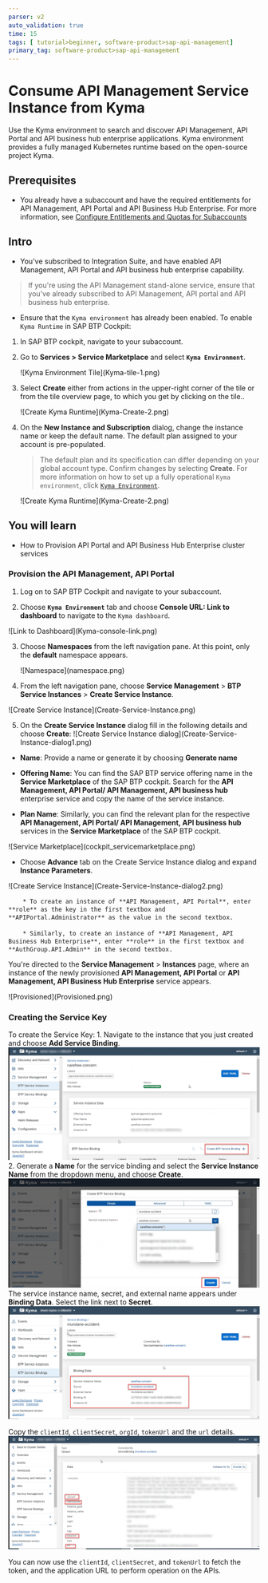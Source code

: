 ```yaml
---
parser: v2
auto_validation: true
time: 15
tags: [ tutorial>beginner, software-product>sap-api-management]
primary_tag: software-product>sap-api-management
---
```


# Consume API Management Service Instance from Kyma
<!-- description --> Use the Kyma environment to search and discover API Management, API Portal and API business hub enterprise applications. Kyma environment provides a fully managed Kubernetes runtime based on the open-source project Kyma.

## Prerequisites
- You already have a subaccount and have the required entitlements for API Management, API Portal and API Business Hub Enterprise. For more information, see [ Configure Entitlements and Quotas for Subaccounts](https://help.sap.com/docs/BTP/65de2977205c403bbc107264b8eccf4b/5ba357b4fa1e4de4b9fcc4ae771609da.html?q=entitlements)

## Intro
-	You've subscribed to Integration Suite, and have enabled API Management, API Portal and API business hub enterprise capability.
  >If you're using the API Management stand-alone service, ensure that you've already subscribed to API Management, API portal and API business hub enterprise.

-	Ensure that the `Kyma environment` has already been enabled.
  To enable `Kyma Runtime` in SAP BTP Cockpit:  

1. In SAP BTP cockpit, navigate to your subaccount.

2. Go to **Services > Service Marketplace** and select **`Kyma Environment`**.

    <!-- border -->![Kyma Environment Tile](Kyma-tile-1.png)

3. Select **Create** either from actions in the upper-right corner of the tile or from the tile overview page, to which you get by clicking on the tile..

    <!-- border -->![Create Kyma Runtime](Kyma-Create-2.png)


4. On the **New Instance and Subscription** dialog, change the instance name or keep the default name.
   The default plan assigned to your account is pre-populated.

   >The default plan and its specification can differ depending on your global account type.
   Confirm changes by selecting **Create**. For more information on how to set up a fully operational `Kyma environment`, click [`Kyma Environment`](https://help.sap.com/docs/BTP/65de2977205c403bbc107264b8eccf4b/468c2f3c3ca24c2c8497ef9f83154c44.html).

   <!-- border -->![Create Kyma Runtime](Kyma-Create-2.png)

## You will learn
  - How to Provision API Portal and API Business Hub Enterprise cluster services


### Provision the API Management, API Portal 


1. Log on to SAP BTP Cockpit and navigate to your subaccount.


2.	Choose **`Kyma Environment`** tab and choose **Console URL: Link to dashboard** to navigate to the `Kyma dashboard`.
  <!-- border -->![Link to Dashboard](Kyma-console-link.png)


3. Choose **Namespaces** from the left navigation pane. At this point, only the **default** namespace appears.
   <!-- border -->![Namespace](namespace.png)

4. From the left navigation pane, choose **Service Management** >  **BTP Service Instances** > **Create Service Instance**.
  <!-- border -->![Create Service Instance](Create-Service-Instance.png)


5. On the **Create Service Instance** dialog fill in the following details and choose **Create**:
   <!-- border -->![Create Service Instance dialog](Create-Service-Instance-dialog1.png)

 - **Name**: Provide a name or generate it by choosing **Generate name**

 - **Offering Name**: You can find the SAP BTP service offering name in the **Service Marketplace** of the SAP BTP cockpit. Search for the **API Management, API Portal/ API Management, API business hub** enterprise service and copy the name of the service instance.

  - **Plan Name**: Similarly, you can find the relevant plan for the respective **API Management, API Portal/ API Management, API business hub** services in the **Service Marketplace** of the SAP BTP cockpit.
  <!-- border -->![Service Marketplace](cockpit_servicemarketplace.png)

  - Choose **Advance** tab on the Create Service Instance dialog and expand **Instance Parameters**.
  <!-- border -->![Create Service Instance](Create-Service-Instance-dialog2.png)

        * To create an instance of **API Management, API Portal**, enter **role** as the key in the first textbox and **APIPortal.Administrator** as the value in the second textbox.

        * Similarly, to create an instance of **API Management, API Business Hub Enterprise**, enter **role** in the first textbox and **AuthGroup.API.Admin** in the second textbox.

   You're directed to the **Service Management** > **Instances** page, where an instance of the newly provisioned **API Management, API Portal** or **API Management, API Business Hub Enterprise** service appears.
  <!-- border -->![Provisioned](Provisioned.png)



### Creating the Service Key


To create the Service Key:
    1. Navigate to the instance that you just created and choose **Add Service Binding**.
    <!-- border -->![Create Service Binding](Service-Binding-tab.png)
    2. Generate a **Name** for the service binding and select the **Service Instance Name** from the dropdown menu, and choose **Create**.
    <!-- border -->![Service Binding](Service-Binding-dialog.png)
     The service instance name, secret, and external name appears under **Binding Data**. Select the link next to **Secret**.
     <!-- border -->![Binding Data](Binding-Data.png)

 Copy the `clientId`, `clientSecret`, `orgId`, `tokenUrl` and the `url` details.
    <!-- border -->![Copy the Client ID and Client Secret](ClientID-ClientSecret.png)

  You can now use the `clientId`, `clientSecret`, and `tokenUrl` to fetch the token, and the application URL to perform operation on the APIs.

  

